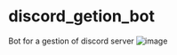 # discord_getion_bot
Bot for a gestion of discord server
![image](https://github.com/user-attachments/assets/043898f0-7952-4477-a33e-708155c10c37)
